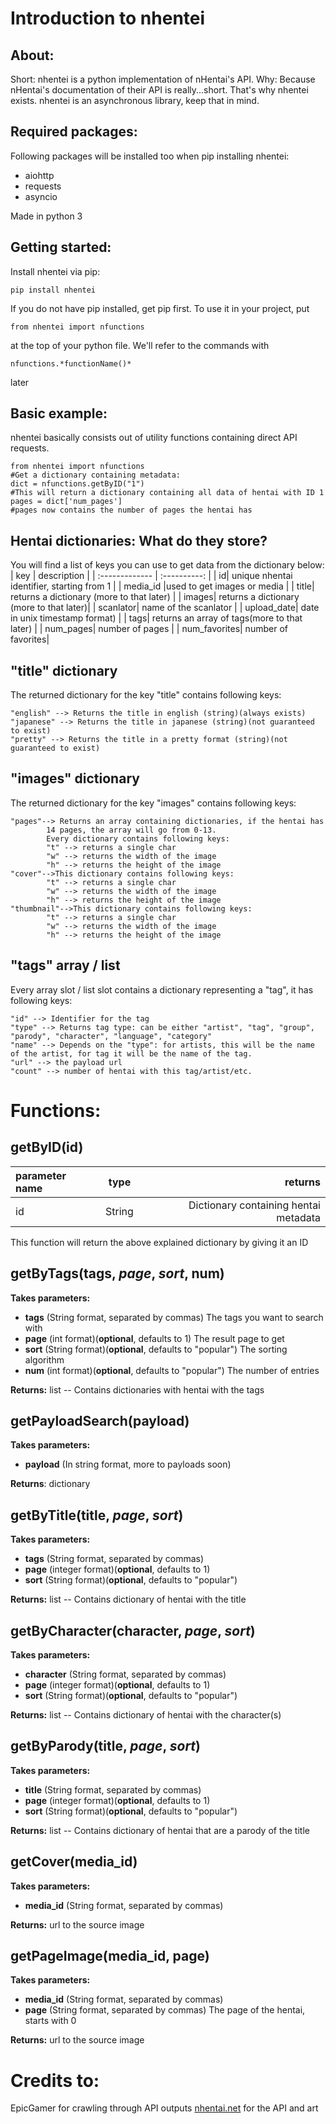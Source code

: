 # Introduction to nhentei
## About:
Short: nhentei is a python implementation of nHentai's API.
Why: Because nHentai's documentation of their API is really...short. That's why nhentei exists.
nhentei is an asynchronous library, keep that in mind.
## Required packages:
Following packages will be installed too when pip installing nhentei:
 - aiohttp
 - requests
 - asyncio

Made in python 3
## Getting started:
Install nhentei via pip:

    pip install nhentei

 If you do not have pip installed, get pip first.
 To use it in your project, put


    from nhentei import nfunctions
  at the top of your python file.
  We'll refer to the commands with


    nfunctions.*functionName()*
   later

## Basic example:
nhentei basically consists out of utility functions containing direct API requests.

    from nhentei import nfunctions
	#Get a dictionary containing metadata:
    dict = nfunctions.getByID("1")
    #This will return a dictionary containing all data of hentai with ID 1
    pages = dict['num_pages']
    #pages now contains the number of pages the hentai has

## Hentai dictionaries: What do they store?
You will find a list of keys you can use to get data from the dictionary below:
| key | description |
| :------------- | :----------: |
| id| unique nhentai identifier, starting from 1 |
| media_id |used to get images or media |
| title| returns a dictionary (more to that later) |
| images| returns a dictionary (more to that later)|
| scanlator| name of the scanlator |
| upload_date| date in unix timestamp format) |
| tags| returns an array of tags(more to that later) |
| num_pages| number of pages |
| num_favorites| number of favorites|

## "title" dictionary
The returned dictionary for the key "title" contains following keys:

    "english" --> Returns the title in english (string)(always exists)
    "japanese" --> Returns the title in japanese (string)(not guaranteed to exist)
    "pretty" --> Returns the title in a pretty format (string)(not guaranteed to exist)
## "images" dictionary
The returned dictionary for the key "images" contains following keys:

    "pages"--> Returns an array containing dictionaries, if the hentai has
		    14 pages, the array will go from 0-13.
		    Every dictionary contains following keys:
		    "t" --> returns a single char
		    "w" --> returns the width of the image
		    "h" --> returns the height of the image
    "cover"-->This dictionary contains following keys:
		    "t" --> returns a single char
		    "w" --> returns the width of the image
		    "h" --> returns the height of the image
    "thumbnail"-->This dictionary contains following keys:
		    "t" --> returns a single char
		    "w" --> returns the width of the image
		    "h" --> returns the height of the image
## "tags" array / list
Every array slot / list slot contains a dictionary representing a "tag",
it has following keys:

    "id" --> Identifier for the tag
    "type" --> Returns tag type: can be either "artist", "tag", "group", "parody", "character", "language", "category"
    "name" --> Depends on the "type": for artists, this will be the name of the artist, for tag it will be the name of the tag.
    "url" --> the payload url
    "count" --> number of hentai with this tag/artist/etc.

# Functions:

## getByID(id)
| parameter name | type | returns |  
| :------------- | :----------: | -----------: |  
| id | String | Dictionary containing hentai metadata |

This function will return the above explained dictionary by giving it an ID

## getByTags(tags, *page*, *sort*,  num)

**Takes parameters:**

 - **tags** (String format, separated by commas) The tags you want to search with
 - **page** (int format)(**optional**, defaults to 1) The result page to get
 - **sort** (String format)(**optional**, defaults to "popular") The sorting algorithm
 - **num** (int format)(**optional**, defaults to "popular") The number of entries

**Returns:** list -- Contains dictionaries with hentai with the tags

## getPayloadSearch(payload)

**Takes parameters:**

 -  **payload** (In string format, more to payloads soon)

**Returns**: dictionary

## getByTitle(title, *page*, *sort*)

**Takes parameters:**

 - **tags** (String format, separated by commas)
 - **page** (integer format)(**optional**, defaults to 1)
 - **sort** (String format)(**optional**, defaults to "popular")

**Returns:** list -- Contains dictionary of hentai with the title

## getByCharacter(character, *page*, *sort*)

**Takes parameters:**

 - **character** (String format, separated by commas)
 - **page** (integer format)(**optional**, defaults to 1)
 - **sort** (String format)(**optional**, defaults to "popular")

**Returns:** list -- Contains dictionary of hentai with the character(s)


## getByParody(title, *page*, *sort*)

**Takes parameters:**

 - **title** (String format, separated by commas)
 - **page** (integer format)(**optional**, defaults to 1)
 - **sort** (String format)(**optional**, defaults to "popular")

**Returns:** list -- Contains dictionary of hentai that are a parody of the title


## getCover(media_id)

**Takes parameters:**

 - **media_id** (String format, separated by commas)


**Returns:** url to the source image

## getPageImage(media_id, page)

**Takes parameters:**

 - **media_id** (String format, separated by commas)
 - **page** (String format, separated by commas) The page of the hentai, starts with 0


**Returns:** url to the source image


# Credits to:
EpicGamer for crawling through API outputs
[nhentai.net](nhentai.net) for the API and art
